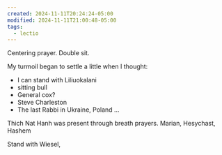 ```yaml
---
created: 2024-11-11T20:24:24-05:00
modified: 2024-11-11T21:00:48-05:00
tags:
  - lectio
---
```


Centering prayer. Double sit. 

My turmoil began to settle a little when I thought:

- I can stand with Liliuokalani
- sitting bull
- General cox?
- Steve Charleston
- The last Rabbi in Ukraine, Poland …

Thich Nat Hanh was present through breath prayers. Marian, Hesychast, Hashem


Stand with Wiesel,
